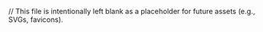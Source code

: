 // This file is intentionally left blank as a placeholder for future assets (e.g., SVGs, favicons).
